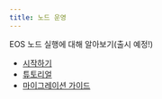 ```yaml
---
title: 노드 운영
---
```


EOS 노드 실행에 대해 알아보기(출시 예정!)

* [시작하기](./10_getting-started/index.md)
* [튜토리얼](./50_tutorials/index.md)
* [마이그레이션 가이드](./100_migration-guides/index.md)
